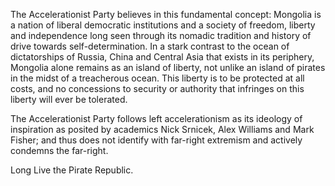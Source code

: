 The Accelerationist Party believes in this fundamental concept: Mongolia is a nation of liberal democratic institutions and a society of freedom, liberty and independence long seen through its nomadic tradition and history of drive towards self-determination. In a stark contrast to the ocean of dictatorships of Russia, China and Central Asia that exists in its periphery, Mongolia alone remains as an island of liberty, not unlike an island of pirates in the midst of a treacherous ocean. This liberty is to be protected at all costs, and no concessions to security or authority that infringes on this liberty will ever be tolerated.

The Accelerationist Party follows left accelerationism as its ideology of inspiration as posited by academics Nick Srnicek, Alex Williams and Mark Fisher; and thus does not identify with far-right extremism and actively condemns the far-right.

Long Live the Pirate Republic.
